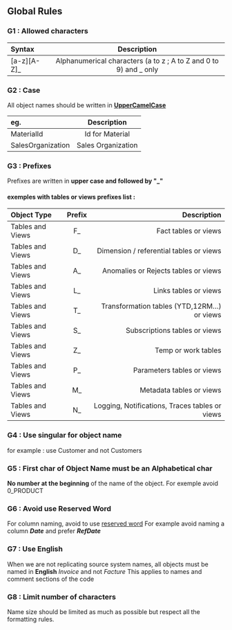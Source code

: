## Global Rules

### G1 : Allowed characters

| Syntax      | Description | 
| :---        |    :----:   |
|[a-z][A-Z]_  | Alphanumerical characters (a to z ; A to Z and 0 to 9) and _ only |

### G2 : Case
All object names should be written in **[UpperCamelCase](https://en.wikipedia.org/wiki/Camel_case)**

| eg.      | Description | 
| :---     |    :----:   |
|MaterialId| Id for Material|
|SalesOrganization| Sales Organization|

### G3 : Prefixes
Prefixes are written in <b> upper case and followed by "_" </b>

#### exemples with tables or views prefixes list :  

| Object Type       |	Prefix      |	Description |
| :---              |    :----:   | ---:        |
| Tables and Views  |	F_          |	Fact tables or views|
| Tables and Views  |	D_          |	Dimension / referential tables or views |
| Tables and Views  |	A_          |	Anomalies or Rejects tables or views |
| Tables and Views  |	L_          |	Links tables or views |
| Tables and Views  |	T_          |	Transformation tables (YTD,12RM…) or views |
| Tables and Views  |	S_          |	Subscriptions tables or views |
| Tables and Views  |	Z_          |	Temp or work tables |
| Tables and Views  |	P_          |	Parameters tables or views |
| Tables and Views  |	M_          |	Metadata tables or views |
| Tables and Views  |	N_          |	Logging, Notifications, Traces tables or views |

### G4 : Use singular for object name
for example : use Customer and not Customers

### G5 : First char of Object Name must be an Alphabetical char
**No number at the beginning** of the name of the object.
For exemple avoid 0_PRODUCT

### G6 : Avoid use Reserved Word
For column naming, avoid to use [reserved word](https://docs.microsoft.com/en-us/sql/t-sql/language-elements/reserved-keywords-transact-sql?view=sql-server-ver15)
For example avoid naming a column ***Date*** and prefer ***RefDate***

### G7 : Use English
When we are not replicating source system names, all objects must be named in **English**
*Invoice* and not *Facture*
This applies to names and comment sections of the code

### G8 : Limit number of characters
Name size should be limited as much as possible but respect all the formatting rules.
